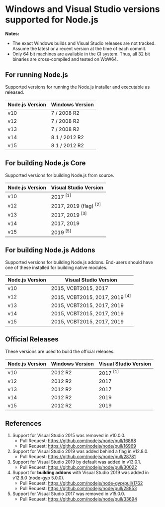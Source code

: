 # Windows and Visual Studio versions supported for Node.js

**Notes:**
- The exact Windows builds and Visual Studio releases are not tracked. Assume the latest or a recent version at the time of each commit.
- Only 64 bit machines are available in the CI system. Thus, all 32 bit binaries are cross-compiled and tested on WoW64.

## For running Node.js

Supported versions for running the Node.js installer and executable as released.

| Node.js Version | Windows Version            |
|-----------------|----------------------------|
| v10             | 7 / 2008 R2                |
| v12             | 7 / 2008 R2                |
| v13             | 7 / 2008 R2                |
| v14             | 8.1 / 2012 R2              |
| v15             | 8.1 / 2012 R2              |

## For building Node.js Core

Supported versions for building Node.js from source.

| Node.js Version | Visual Studio Version               |
|-----------------|-------------------------------------|
| v10             | 2017 <sup>[1]</sup>                 |
| v12             | 2017, 2019 (flag) <sup>[2]</sup>    |
| v13             | 2017, 2019 <sup>[3]</sup>           |
| v14             | 2017, 2019                          |
| v15             | 2019 <sup>[5]</sup>                |

## For building Node.js Addons

Supported versions for building Node.js addons. End-users should have one of these installed for building native modules.

| Node.js Version | Visual Studio Version                     |
|-----------------|-------------------------------------------|
| v10             | 2015, VCBT2015, 2017                      |
| v12             | 2015, VCBT2015, 2017, 2019 <sup>[4]</sup> |
| v13             | 2015, VCBT2015, 2017, 2019                |
| v14             | 2015, VCBT2015, 2017, 2019                |
| v15             | 2015, VCBT2015, 2017, 2019                |

## Official Releases

These versions are used to build the official releases.

| Node.js Version | Windows Version | Visual Studio Version |
|-----------------|-----------------|-----------------------|
| v10             | 2012 R2         | 2017 <sup>[1]</sup>   |
| v12             | 2012 R2         | 2017                  |
| v13             | 2012 R2         | 2017                  |
| v14             | 2012 R2         | 2019                  |
| v15             | 2012 R2         | 2019                  |

## References

1. Support for Visual Studio 2015 was removed in v10.0.0.
   - Pull Request: https://github.com/nodejs/node/pull/16868
   - Pull Request: https://github.com/nodejs/node/pull/16969
2. Support for Visual Studio 2019 was added behind a flag in v12.8.0.
   - Pull Request: https://github.com/nodejs/node/pull/28781
3. Support for Visual Studio 2019 by default was added in v13.0.1.
   - Pull Request: https://github.com/nodejs/node/pull/30022
4. Support for **building addons** with Visual Studio 2019 was added in v12.8.0 (node-gyp 5.0.0).
   - Pull Request: https://github.com/nodejs/node-gyp/pull/1762
   - Pull Request: https://github.com/nodejs/node/pull/28853
5. Support for Visual Studio 2017 was removed in v15.0.0.
   - Pull Request: https://github.com/nodejs/node/pull/33694
